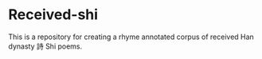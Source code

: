 # Received-shi
This is a repository for creating a rhyme annotated corpus of received Han dynasty 詩 Shi poems. 
